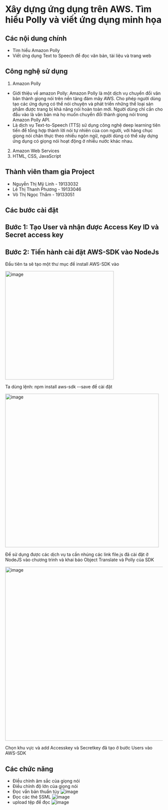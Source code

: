 # Xây dựng ứng dụng trên AWS. Tìm hiểu Polly và viết ứng dụng minh họa

## Các nội dung chính
- Tìm hiểu Amazon Polly
- Viết ứng dụng Text to Speech để đọc văn bản, tài liệu và trang web
## Công nghệ sử dụng 
1. Amazon Polly

- Giới thiệu về amazon Polly: Amazon Polly là một dịch vụ chuyển đổi văn bản thành giọng nói trên nền tảng đám mây AWS. Cho phép người dùng tạo các ứng dụng có thể nói chuyện và phát triển những thể loại sản phẩm được trang bị khả năng nói hoàn toàn mới. Người dùng chỉ cần cho đầu vào là văn bản mà họ muốn chuyển đổi thành giọng nói trong Amazon Polly API.
- Là dịch vụ Text-to-Speech (TTS) sử dụng công nghệ deep learning tiên tiến để tổng hợp thành lời nói tự nhiên của con người, với hàng chục giọng nói chân thực theo nhiều ngôn ngữ, người dùng có thể xây dựng ứng dụng có giọng nói hoạt động ở nhiều nước khác nhau.
2. Amazon Web Services
3. HTML, CSS, JavaScript

## Thành viên tham gia Project
- Nguyễn Thị Mỹ Linh - 19133032
- Lê Thị Thanh Phương - 19133046
- Võ Thị Ngọc Thắm - 19133051

## Các bước cài đặt
## Bước 1: Tạo User và nhận được Access Key ID và Secret access key

## Bước 2: Tiến hành cài đặt AWS-SDK vào NodeJs
Đầu tiên ta sẽ tạo một thư mục để install AWS-SDK vào

<img width="347" alt="image" src="https://user-images.githubusercontent.com/94701171/169646129-54371789-0ef4-4d0b-b413-3df7c8314507.png">

Ta dùng lệnh: npm install aws-sdk --save để cài đặt

<img width="491" alt="image" src="https://user-images.githubusercontent.com/94701171/169646176-19784e6c-3b8e-4535-a85d-000595d49ef5.png">

Để sử dụng được các dịch vụ ta cần nhúng các link file.js đã cài đặt ở NodeJS vào chương trình và khai báo Object Translate và Polly của SDK

<img width="556" alt="image" src="https://user-images.githubusercontent.com/94701171/169646242-bae740df-9180-4743-a1a4-38ff482ce706.png">

Chọn khu vực và add Accesskey và Secretkey đã tạo ở bước Users vào AWS-SDK

## Các chức năng 
- Điều chỉnh âm sắc của giọng nói
- Điều chỉnh độ lớn của giọng nói
- Đọc vắn bản thuần túy
![image](https://user-images.githubusercontent.com/91240116/219866053-a252b91d-e82c-4a4b-b421-ab9afe49e741.png)
- Đọc các thẻ SSML 
![image](https://user-images.githubusercontent.com/91240116/219866098-3c7aea60-7b1a-4259-bed4-8b4cf7c5762a.png)
- upload tệp để đọc
![image](https://user-images.githubusercontent.com/91240116/219866107-1c5bc64d-f031-4939-a295-2ff728f1b122.png)






